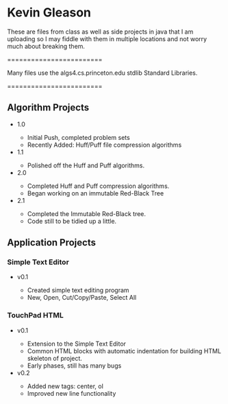 <h1>Kevin Gleason</h1>
<p>These are files from class as well as side projects in java that I am uploading so I may fiddle with them in multiple locations and not worry much about breaking them.</p>
========================
<p>Many files use the algs4.cs.princeton.edu stdlib Standard Libraries.</p>
========================
<h2>Algorithm Projects</h2>
<ul>
	<li> 1.0 </li>
		<ul>
			<li>Initial Push, completed problem sets</li>
			<li>Recently Added: Huff/Puff file compression algorithms</li>
		</ul>
	<li> 1.1 </li>
		<ul>
			<li>Polished off the Huff and Puff algorithms.</li>
		</ul>
	<li> 2.0 </li>
		<ul>
			<li>Completed Huff and Puff compression algorithms.</li>
			<li>Began working on an immutable Red-Black Tree</li>
		</ul>
	<li> 2.1 </li>
		<ul>
			<li>Completed the Immutable Red-Black tree.</li>
			<li>Code still to be tidied up a little.</li>
		</ul>
</ul>
<h2>Application Projects</h2>
<h3>Simple Text Editor</h3>
<ul>
	<li>v0.1</li>
		<ul>
			<li>Created simple text editing program</li>
			<li>New, Open, Cut/Copy/Paste, Select All</li>
		</ul>
</ul>
<h3>TouchPad HTML</h3>
<ul>
	<li>v0.1</li>
		<ul>
			<li>Extension to the Simple Text Editor</li>
			<li>Common HTML blocks with automatic indentation for building HTML skeleton of project.</li>
			<li>Early phases, still has many bugs</li>
		</ul>
	<li>v0.2</li>
		<ul>
			<li>Added new tags: center, ol</li>
			<li>Improved new line functionality</li>
		</ul>
</ul>